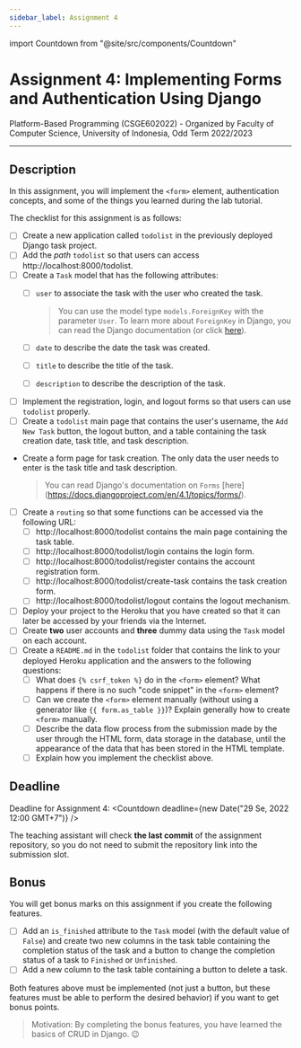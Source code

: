 ```yaml
---
sidebar_label: Assignment 4
---
```


import Countdown from "@site/src/components/Countdown"

# Assignment 4: Implementing Forms and Authentication Using Django

Platform-Based Programming (CSGE602022) - Organized by Faculty of Computer Science, University of Indonesia, Odd Term 2022/2023

---

## Description

In this assignment, you will implement the `<form>` element, authentication concepts, and some of the things you learned during the lab tutorial.

The checklist for this assignment is as follows:

- [ ] Create a new application called `todolist` in the previously deployed Django task project.
- [ ] Add the _path_ `todolist` so that users can access http://localhost:8000/todolist.
- [ ] Create a `Task` model that has the following attributes:
    - [ ] `user` to associate the task with the user who created the task.

        > You can use the model type `models.ForeignKey` with the parameter `User`. To learn more about `ForeignKey` in Django, you can read the Django documentation (or click [here](https://docs.djangoproject.com/en/4.1/ref/models/fields/#foreignkey)).
    
    - [ ] `date` to describe the date the task was created.
    - [ ] `title` to describe the title of the task.
    - [ ] `description` to describe the description of the task.
- [ ] Implement the registration, login, and logout forms so that users can use `todolist` properly.
- [ ] Create a `todolist` main page that contains the user's username, the `Add New Task` button, the logout button, and a table containing the task creation date, task title, and task description.
- Create a form page for task creation. The only data the user needs to enter is the task title and task description.

    > You can read Django's documentation on `Forms` [here] (https://docs.djangoproject.com/en/4.1/topics/forms/).

- [ ] Create a `routing` so that some functions can be accessed via the following URL:
    - [ ] http://localhost:8000/todolist contains the main page containing the task table.
    - [ ] http://localhost:8000/todolist/login contains the login form.
    - [ ] http://localhost:8000/todolist/register contains the account registration form.
    - [ ] http://localhost:8000/todolist/create-task contains the task creation form.
    - [ ] http://localhost:8000/todolist/logout contains the logout mechanism.
- [ ] Deploy your project to the Heroku that you have created so that it can later be accessed by your friends via the Internet.
- [ ] Create **two** user accounts and **three** dummy data using the `Task` model on each account.
- [ ] Create a `README.md` in the `todolist` folder that contains the link to your deployed Heroku application and the answers to the following questions:
    - [ ] What does `{% csrf_token %}` do in the `<form>` element? What happens if there is no such "code snippet" in the `<form>` element?
    - [ ] Can we create the `<form>` element manually (without using a generator like `{{ form.as_table }}`)? Explain generally how to create `<form>` manually.
    - [ ] Describe the data flow process from the submission made by the user through the HTML form, data storage in the database, until the appearance of the data that has been stored in the HTML template.
    - [ ] Explain how you implement the checklist above.

## Deadline

Deadline for Assignment 4: <Countdown deadline={new Date("29 Se, 2022 12:00 GMT+7")} />

The teaching assistant will check **the last commit** of the assignment repository, so you do not need to submit the repository link into the submission slot.

## Bonus

You will get bonus marks on this assignment if you create the following features.

- [ ] Add an `is_finished` attribute to the `Task` model (with the default value of `False`) and create two new columns in the task table containing the completion status of the task and a button to change the completion status of a task to `Finished` or `Unfinished`.
- [ ] Add a new column to the task table containing a button to delete a task.

Both features above must be implemented (not just a button, but these features must be able to perform the desired behavior) if you want to get bonus points.

> Motivation: By completing the bonus features, you have learned the basics of CRUD in Django. 😉